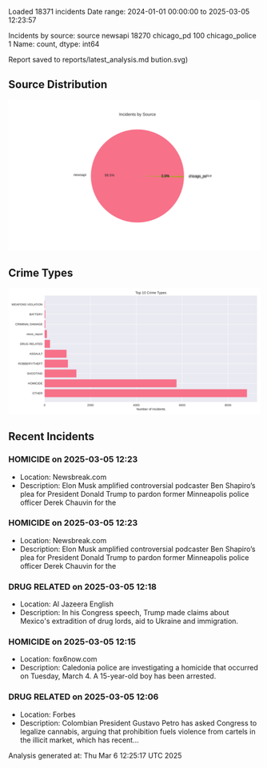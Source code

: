 
Loaded 18371 incidents
Date range: 2024-01-01 00:00:00 to 2025-03-05 12:23:57

Incidents by source:
source
newsapi           18270
chicago_pd          100
chicago_police        1
Name: count, dtype: int64

Report saved to reports/latest_analysis.md
bution.svg)

## Source Distribution
![Source Distribution](images/source_distribution.svg)

## Crime Types
![Crime Types](images/crime_types.svg)

## Recent Incidents

### HOMICIDE on 2025-03-05 12:23
- Location: Newsbreak.com
- Description: Elon Musk amplified controversial podcaster Ben Shapiro’s plea for President Donald Trump to pardon former Minneapolis police officer Derek Chauvin for the


### HOMICIDE on 2025-03-05 12:23
- Location: Newsbreak.com
- Description: Elon Musk amplified controversial podcaster Ben Shapiro’s plea for President Donald Trump to pardon former Minneapolis police officer Derek Chauvin for the


### DRUG RELATED on 2025-03-05 12:18
- Location: Al Jazeera English
- Description: In his Congress speech, Trump made claims about Mexico's extradition of drug lords, aid to Ukraine and immigration.


### HOMICIDE on 2025-03-05 12:15
- Location: fox6now.com
- Description: Caledonia police are investigating a homicide that occurred on Tuesday, March 4. A 15-year-old boy has been arrested.


### DRUG RELATED on 2025-03-05 12:06
- Location: Forbes
- Description: Colombian President Gustavo Petro has asked Congress to legalize cannabis, arguing that prohibition fuels violence from cartels in the illicit market, which has recent...

Analysis generated at: Thu Mar  6 12:25:17 UTC 2025
